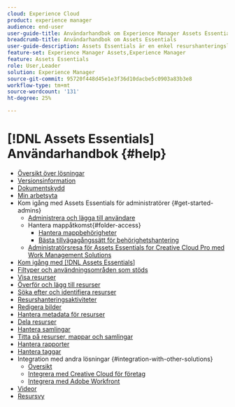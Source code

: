 ```yaml
---
cloud: Experience Cloud
product: experience manager
audience: end-user
user-guide-title: Användarhandbok om Experience Manager Assets Essentials
breadcrumb-title: Användarhandbok om Assets Essentials
user-guide-description: Assets Essentials är en enkel resurshanteringslösning som fungerar inifrån andra Experience Cloud-program.
feature-set: Experience Manager Assets,Experience Manager
feature: Assets Essentials
role: User,Leader
solution: Experience Manager
source-git-commit: 95720f448d45e1e3f36d10dacbe5c0903a83b3e8
workflow-type: tm+mt
source-wordcount: '131'
ht-degree: 25%

---
```



# [!DNL Assets Essentials] Användarhandbok {#help}

+ [Översikt över lösningar](introduction.md)
+ [Versionsinformation](release-notes.md)
+ [Dokumentskydd](security-overview.md)
+ [Min arbetsyta](my-workspace.md)
+ Kom igång med Assets Essentials för administratörer {#get-started-admins}
   + [Administrera och lägga till användare](deploy-administer.md)
   + Hantera mappåtkomst{#folder-access}
      + [Hantera mappbehörigheter](manage-permissions.md)
      + [Bästa tillvägagångssätt för behörighetshantering](permission-management-best-practices.md)
   + [Administratörsresa för Assets Essentials for Creative Cloud Pro med Work Management Solutions](assets-essentials-cc-pro-work-management-admin-journey.md)
+ [Kom igång med [!DNL Assets Essentials]](get-started.md)
+ [Filtyper och användningsområden som stöds](supported-file-formats.md)
+ [Visa resurser](navigate-view.md)
+ [Överför och lägg till resurser](add-delete.md)
+ [Söka efter och identifiera resurser](search.md)
+ [Resurshanteringsaktiviteter](manage-organize.md)
+ [Redigera bilder](edit-images.md)
+ [Hantera metadata för resurser](metadata.md)
+ [Dela resurser](share-links-for-assets.md)
+ [Hantera samlingar](manage-collections.md)
+ [Titta på resurser, mappar och samlingar](manage-notifications.md)
+ [Hantera rapporter](manage-reports.md)
+ [Hantera taggar](tagging-management.md)
+ Integration med andra lösningar {#integration-with-other-solutions}
   + [Översikt](integration.md)
   + [Integrera med Creative Cloud för företag](integrate-with-creative-cloud.md)
   + [Integrera med Adobe Workfront](integrate-with-workfront.md)
+ [Videor](https://experienceleague.adobe.com/docs/experience-manager-learn/assets-essentials/overview.html)
+ [Resursvy](assets-view-introduction.md)
